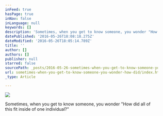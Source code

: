 ```yaml
---
inFeed: true
hasPage: true
inNav: false
inLanguage: null
keywords: []
description: 'Sometimes, when you get to know someone, you wonder "How did all of this fit inside of one individual?"'
datePublished: '2016-05-26T18:08:18.275Z'
dateModified: '2016-05-26T18:05:14.789Z'
title: ''
author: []
authors: []
publisher: null
starred: false
sourcePath: _posts/2016-05-26-sometimes-when-you-get-to-know-someone-you-wonder-how-did.md
url: sometimes-when-you-get-to-know-someone-you-wonder-how-did/index.html
_type: Article

---
```

![](https://the-grid-user-content.s3-us-west-2.amazonaws.com/7d907240-417f-47b4-89a0-d051b87db13c.jpg)

Sometimes, when you get to know someone, you wonder "How did all of this fit inside of one individual?"